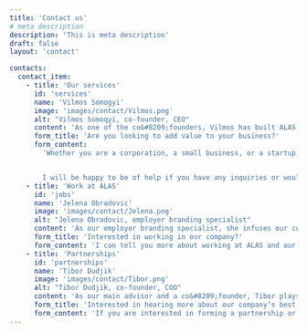 ```yaml
---
title: 'Contact us'
# meta description
description: 'This is meta description'
draft: false
layout: 'contact'

contacts:
  contact_item:
    - title: 'Our services'
      id: 'services'
      name: 'Vilmos Somogyi'
      image: 'images/contact/Vilmos.png'
      alt: "Vilmos Somoqyi, co-founder, CEO"
      content: 'As one of the co&#8209;founders, Vilmos has built ALAS on the foundations of an IT company founded by his father. Today, it is a modern IT outsourcing and consulting company with family values at its core.'
      form_title: 'Are you looking to add value to your business?'
      form_content:
        'Whether you are a corporation, a small business, or a startup, we can create a customized plan for your development and quality assurance enhancements.


        I will be happy to be of help if you have any inquiries or would like to schedule a meeting. Send me a message and I will get back to you within a couple of working days.'
    - title: 'Work at ALAS'
      id: 'jobs'
      name: 'Jelena Obradovic'
      image: 'images/contact/Jelena.png'
      alt: "Jelena Obradovic, employer branding specialist"
      content: 'As our employer branding specialist, she infuses our culture, values, and mission into all aspects of our HR and marketing, ensuring a consistent and positive representation of our brand.'
      form_title: 'Interested in working in our company?'
      form_content: 'I can tell you more about working at ALAS and our company culture. Feel free to contact me via the form, and I will be glad to answer any questions you may have.'
    - title: 'Partnerships'
      id: 'partnerships'
      name: 'Tibor Dudjik'
      image: 'images/contact/Tibor.png'
      alt: "Tibor Dudjik, co-founder, COO"
      content: 'As our main advisor and a co&#8209;founder, Tibor plays a crucial role in our decision&#8209;making processes, shaping the culture of the company, managing hiring procedures, supervising projects and client relationships, and ensuring that the business operations are efficient and compliant with all applicable regulations and laws.'
      form_title: 'Interested in hearing more about our company’s best practices?'
      form_content: 'If you are interested in forming a partnership or other type of business collaboration, send me an inquiry, and I will respond to you within a couple of working days.'
---
```

